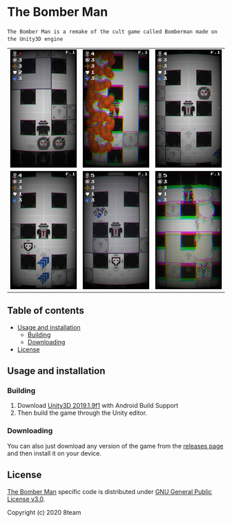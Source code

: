 # The Bomber Man

`The Bomber Man is a remake of the cult game called Bomberman made on the Unity3D engine`

<table>
  <tr>
    <td><img src="README_files/1.jpg" alt="demo1"></td>
    <td><img src="README_files/2.jpg" alt="demo2"></td>
    <td><img src="README_files/3.jpg" alt="demo3"></td>
  </tr>
  <tr>
    <td><img src="README_files/4.jpg" alt="demo4"></td>
    <td><img src="README_files/5.jpg" alt="demo5"></td>
    <td><img src="README_files/6.jpg" alt="demo6"></td>
  </tr>
</table>

## Table of contents

- [Usage and installation](#usage-and-installation)
  - [Building](#building)
  - [Downloading](#downloading)
- [License](#license)

## Usage and installation

### Building

1. Download [Unity3D 2019.1.9f1](https://unity3d.com/ru/unity/whats-new/2019.1.9) with Android Build Support
2. Then build the game through the Unity editor.

### Downloading

You can also just download any version of the game from the [releases page](https://github.com/8teamCollab/the-bomber-man/releases) and then install it on your device.

## License

[The Bomber Man](https://github.com/8teamCollab/the-bomber-man) specific code is distributed under [GNU General Public License v3.0](https://github.com/8teamCollab/the-bomber-man/blob/master/LICENSE).

Copyright (c) 2020 8team
